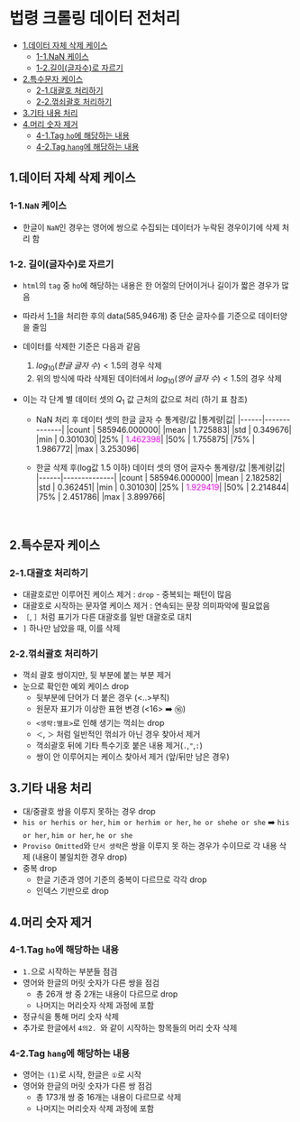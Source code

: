 # 법령 크롤링 데이터 전처리

- [1.데이터 자체 삭제 케이스](#1데이터-자체-삭제-케이스)
    - [1-1.NaN 케이스](#1-1nan-케이스)
    - [1-2.길이(글자수)로 자르기](#1-2-길이글자수로-자르기)
- [2.특수문자 케이스](#2특수문자-케이스)
    - [2-1.대괄호 처리하기](#2-1대괄호-처리하기)
    - [2-2.꺾쇠괄호 처리하기](#2-2꺾쇠괄호-처리하기)
- [3.기타 내용 처리](#3기타-내용-처리)
- [4.머리 숫자 제거](#4머리-숫자-제거)
    - [4-1.Tag `ho`에 해당하는 내용](#4-1tag-ho에-해당하는-내용)
    - [4-2.Tag `hang`에 해당하는 내용](#4-2tag-hang에-해당하는-내용)


## 1.데이터 자체 삭제 케이스
### 1-1.`NaN` 케이스

- 한글이 `NaN`인 경우는 영어에 쌍으로 수집되는 데이터가 누락된 경우이기에 삭제 처리 함

### 1-2. 길이(글자수)로 자르기

- `html`의 `tag` 중 `ho`에 해당하는 내용은 한 어절의 단어이거나 길이가 짧은 경우가 많음
- 따라서 [1-1](#1-1nan-케이스)을 처리한 후의 data(585,946개) 중 단순 글자수를 기준으로 데이터양을 줄임
- 데이터를 삭제한 기준은 다음과 같음

    1. $log_{10}(한글\;글자\;수) < 1.5$의 경우 삭제
    2. 위의 방식에 따라 삭제된 데이터에서 $log_{10}(영어\;글자\;수) < 1.5$의 경우 삭제

- 이는 각 단계 별 데이터 셋의 $Q_1$ 값 근처의 값으로 처리 (하기 표 참조)
    - NaN 처리 후 데이터 셋의 한글 글자 수 통계량/값
        |통계량|값|
        |------|--------------|
        |count  |  585946.000000|
        |mean   |      1.725883|
        |std    |      0.349676|
        |min    |      0.301030|
        |25%    |      <span style="color:magenta">1.462398</span>|
        |50%    |      1.755875|
        |75%    |      1.986772|
        |max    |      3.253096|

    - 한글 삭제 후(log값 1.5 이하) 데이터 셋의 영어 글자수 통계량/값
        |통계량|값|
        |------|--------------|
        |count  |  585946.000000|
        |mean   |       2.182582|
        |std    |       0.362451|
        |min    |       0.301030|
        |25%    |       <span style="color:magenta">1.929419</span>|
        |50%    |       2.214844|
        |75%    |       2.451786|
        |max    |       3.899766|
<br>

## 2.특수문자 케이스

### 2-1.대괄호 처리하기

- 대괄호로만 이루어진 케이스 제거 : `drop` - 중복되는 패턴이 많음
- 대괄호로 시작하는 문자열 케이스 제거 : 연속되는 문장 의미파악에 필요없음
- `［`, `］`처럼 표기가 다른 대괄호를 일반 대괄호로 대치
- `]` 하나만 남았을 때, 이를 삭제

### 2-2.꺾쇠괄호 처리하기

- 꺽쇠 괄호 쌍이지만, 뒷 부분에 붙는 부분 제거
- 눈으로 확인한 예외 케이스 drop
    - 뒷부분에 단어가 더 붙은 경우 (<..>부칙)
    - 원문자 표기가 이상한 표현 변경 (<16> :arrow_right: ⑯)
    - `<생략:별표>`로 인해 생기는 꺽쇠는 drop
    - `＜`, `＞` 처럼 일반적인 꺾쇠가 아닌 경우 찾아서 제거
    - 꺽쇠괄호 뒤에 기타 특수기호 붙은 내용 제거(`.`,`"`,`:`)
    - 쌍이 안 이루어지는 케이스 찾아서 제거 (앞/뒤만 남은 경우)

## 3.기타 내용 처리

- 대/중괄호 쌍을 이루지 못하는 경우 drop
- `his or herhis or her`, `him or herhim or her`, `he or shehe or she` :arrow_right: `his or her`, `him or her`, `he or she`
- `Proviso Omitted`와 `단서 생략`은 쌍을 이루지 못 하는 경우가 수이므로 각 내용 삭제 (내용이 불일치한 경우 drop)
- 중복 drop
    - 한글 기준과 영어 기준의 중복이 다르므로 각각 drop
    - 인덱스 기반으로 drop

## 4.머리 숫자 제거

### 4-1.Tag `ho`에 해당하는 내용

- `1.`으로 시작하는 부분들 점검
- 영어와 한글의 머릿 숫자가 다른 쌍을 점검
    - 총 26개 쌍 중 2개는 내용이 다르므로 drop
    - 나머지는 머리숫자 삭제 과정에 포함
- 정규식을 통해 머리 숫자 삭제
- 추가로 한글에서 `4의2. `와 같이 시작하는 항목들의 머리 숫자 삭제

### 4-2.Tag `hang`에 해당하는 내용

- 영어는 `(1)`로 시작, 한글은 `①`로 시작
- 영어와 한글의 머릿 숫자가 다른 쌍 점검
    - 총 173개 쌍 중 16개는 내용이 다르므로 삭제
    - 나머지는 머리숫자 삭제 과정에 포함
